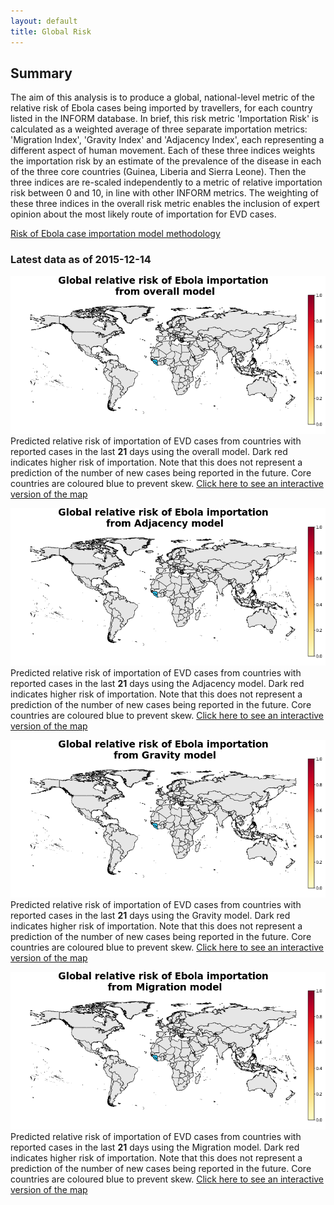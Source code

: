 ```yaml
---
layout: default
title: Global Risk
---
```


## Summary

The aim of this analysis is to produce a global, national-level metric of the relative risk of Ebola cases being imported by travellers, for each country listed in the INFORM database. In brief, this risk metric 'Importation Risk' is calculated as a weighted average of three separate importation metrics: 'Migration Index', 'Gravity Index' and 'Adjacency Index', each representing a different aspect of human movement. Each of these three indices weights the importation risk by an estimate of the prevalence of the disease in each of the three core countries (Guinea, Liberia and Sierra Leone). Then the three indices are re-scaled independently to a metric of relative importation risk between 0 and 10, in line with other INFORM metrics. The weighting of these three indices in the overall risk metric enables the inclusion of expert opinion about the most likely route of importation for EVD cases.

[Risk of Ebola case importation model methodology][Risk-doc]

[Risk-doc]: http://seeg-oxford.github.io/ebola-spread/risk-doc

### Latest data as of  2015-12-14

<a href="images/global_Overall_prediction_large.png"><img src="images/global_Overall_prediction.png" /></a>
Predicted relative risk of importation of EVD cases from countries with reported cases in the last <b>21</b> days using the overall model. Dark red indicates higher risk of importation. Note that this does not represent a prediction of the number of new cases being reported in the future. Core countries are coloured blue to prevent skew.
[Click here to see an interactive version of the map][geojson-overall]

<a href="images/global_Adjacency_prediction_large.png"><img src="images/global_Adjacency_prediction.png" /></a>
Predicted relative risk of importation of EVD cases from countries with reported cases in the last <b>21</b> days using the Adjacency model. Dark red indicates higher risk of importation. Note that this does not represent a prediction of the number of new cases being reported in the future. Core countries are coloured blue to prevent skew.
[Click here to see an interactive version of the map][geojson-adjacency]

<a href="images/global_Gravity_prediction_large.png"><img src="images/global_Gravity_prediction.png" /></a>
Predicted relative risk of importation of EVD cases from countries with reported cases in the last <b>21</b> days using the Gravity model. Dark red indicates higher risk of importation. Note that this does not represent a prediction of the number of new cases being reported in the future. Core countries are coloured blue to prevent skew.
[Click here to see an interactive version of the map][geojson-gravity]

<a href="images/global_Migration_prediction_large.png"><img src="images/global_Migration_prediction.png" /></a>
Predicted relative risk of importation of EVD cases from countries with reported cases in the last <b>21</b> days using the Migration model. Dark red indicates higher risk of importation. Note that this does not represent a prediction of the number of new cases being reported in the future. Core countries are coloured blue to prevent skew.
[Click here to see an interactive version of the map][geojson-migration]

[geojson-overall]: http://seeg-oxford.github.io/ebola-spread/geojson/global_Overall_prediction
[geojson-adjacency]: http://seeg-oxford.github.io/ebola-spread/geojson/global_Adjacency_prediction
[geojson-gravity]: http://seeg-oxford.github.io/ebola-spread/geojson/global_Gravity_prediction
[geojson-migration]: http://seeg-oxford.github.io/ebola-spread/geojson/global_Migration_prediction
